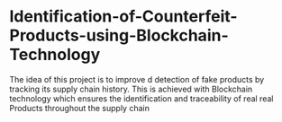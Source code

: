 # Identification-of-Counterfeit-Products-using-Blockchain-Technology
The idea of this project is to improve d detection of fake products by tracking its supply chain history. This is achieved with Blockchain technology which ensures the identification and traceability of real real Products throughout the supply chain
